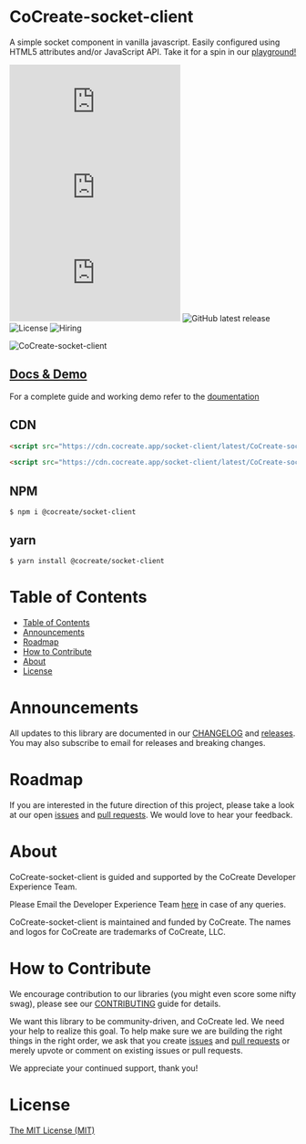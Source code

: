 # CoCreate-socket-client

A simple socket component in vanilla javascript. Easily configured using HTML5 attributes and/or JavaScript API. Take it for a spin in our [playground!](https://cocreate.app/docs/socket-client)

![minified](https://img.badgesize.io/https://cdn.cocreate.app/socket-client/latest/CoCreate-socket-client.min.js?style=flat-square&label=minified&color=orange)
![gzip](https://img.badgesize.io/https://cdn.cocreate.app/socket-client/latest/CoCreate-socket-client.min.js?compression=gzip&style=flat-square&label=gzip&color=yellow)
![brotli](https://img.badgesize.io/https://cdn.cocreate.app/socket-client/latest/CoCreate-socket-client.min.js?compression=brotli&style=flat-square&label=brotli)
![GitHub latest release](https://img.shields.io/github/v/release/CoCreate-app/CoCreate-socket-client?style=flat-square)
![License](https://img.shields.io/github/license/CoCreate-app/CoCreate-socket-client?style=flat-square)
![Hiring](https://img.shields.io/static/v1?style=flat-square&label=&message=Hiring&color=blueviolet)

![CoCreate-socket-client](https://cdn.cocreate.app/docs/CoCreate-socket-client.gif)

## [Docs & Demo](https://cocreate.app/docs/socket-client)

For a complete guide and working demo refer to the [doumentation](https://cocreate.app/docs/socket-client)

## CDN

```html
<script src="https://cdn.cocreate.app/socket-client/latest/CoCreate-socket-client.min.js"></script>
```

```html
<script src="https://cdn.cocreate.app/socket-client/latest/CoCreate-socket-client.min.css"></script>
```

## NPM

```shell
$ npm i @cocreate/socket-client
```

## yarn

```shell
$ yarn install @cocreate/socket-client
```

# Table of Contents

- [Table of Contents](#table-of-contents)
- [Announcements](#announcements)
- [Roadmap](#roadmap)
- [How to Contribute](#how-to-contribute)
- [About](#about)
- [License](#license)

<a name="announcements"></a>

# Announcements

All updates to this library are documented in our [CHANGELOG](https://github.com/CoCreate-app/CoCreate-socket-client/blob/master/CHANGELOG.md) and [releases](https://github.com/CoCreate-app/CoCreate-socket-client/releases). You may also subscribe to email for releases and breaking changes.

<a name="roadmap"></a>

# Roadmap

If you are interested in the future direction of this project, please take a look at our open [issues](https://github.com/CoCreate-app/CoCreate-socket-client/issues) and [pull requests](https://github.com/CoCreate-app/CoCreate-socket-client/pulls). We would love to hear your feedback.

<a name="about"></a>

# About

CoCreate-socket-client is guided and supported by the CoCreate Developer Experience Team.

Please Email the Developer Experience Team [here](mailto:develop@cocreate.app) in case of any queries.

CoCreate-socket-client is maintained and funded by CoCreate. The names and logos for CoCreate are trademarks of CoCreate, LLC.

<a name="contribute"></a>

# How to Contribute

We encourage contribution to our libraries (you might even score some nifty swag), please see our [CONTRIBUTING](https://github.com/CoCreate-app/CoCreate-socket-client/blob/master/CONTRIBUTING.md) guide for details.

We want this library to be community-driven, and CoCreate led. We need your help to realize this goal. To help make sure we are building the right things in the right order, we ask that you create [issues](https://github.com/CoCreate-app/CoCreate-socket-client/issues) and [pull requests](https://github.com/CoCreate-app/CoCreate-socket-client/pulls) or merely upvote or comment on existing issues or pull requests.

We appreciate your continued support, thank you!

# License

[The MIT License (MIT)](https://github.com/CoCreate-app/CoCreate-socket-client/blob/master/LICENSE)
